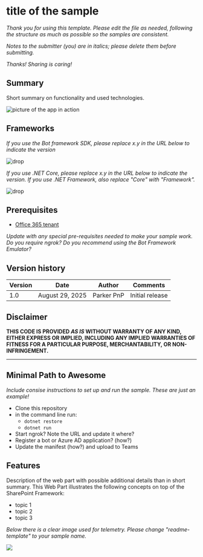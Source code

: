 # title of the sample

_Thank you for using this template. Please edit the file as needed, following the structure as much as possible so the samples are consistent._

_Notes to the submitter (you) are in italics; please delete them before submitting._

_Thanks! Sharing is caring!_

## Summary

Short summary on functionality and used technologies.

![picture of the app in action](#)

## Frameworks

_If you use the Bot framework SDK, please replace x.y in the URL below to indicate the version_

![drop](https://img.shields.io/badge/Bot&nbsp;Framework-x.y-green.svg)

_If you use .NET Core, please replace x.y in the URL below to indicate the version. If you use .NET Framework, also replace "Core" with "Framework"._

![drop](https://img.shields.io/badge/.NET&nbsp;Core-x.y-green.svg)

## Prerequisites

* [Office 365 tenant](https://dev.office.com/sharepoint/docs/spfx/set-up-your-development-environment)

_Update with any special pre-requisites needed to make your sample work. Do you require ngrok? Do you recommend using the Bot Framework Emulator?_

## Version history

Version|Date|Author|Comments
-------|----|----|--------
1.0|August 29, 2025|Parker PnP|Initial release

## Disclaimer

**THIS CODE IS PROVIDED *AS IS* WITHOUT WARRANTY OF ANY KIND, EITHER EXPRESS OR IMPLIED, INCLUDING ANY IMPLIED WARRANTIES OF FITNESS FOR A PARTICULAR PURPOSE, MERCHANTABILITY, OR NON-INFRINGEMENT.**

---

## Minimal Path to Awesome

_Include consise instructions to set up and run the sample. These are just an example!_

* Clone this repository
* in the command line run:
  * `dotnet restore`
  * `dotnet run`
* Start ngrok? Note the URL and update it where?
* Register a bot or Azure AD application? (how?)
* Update the manifest (how?) and upload to Teams

## Features

Description of the web part with possible additional details than in short summary. 
This Web Part illustrates the following concepts on top of the SharePoint Framework:

* topic 1
* topic 2
* topic 3

_Below there is a clear image used for telemetry. Please change "readme-template" to your sample name._

<img src="https://m365-visitor-stats.azurewebsites.net/copilot-pro-dev-samples/samples/<your-sample-folder>" />